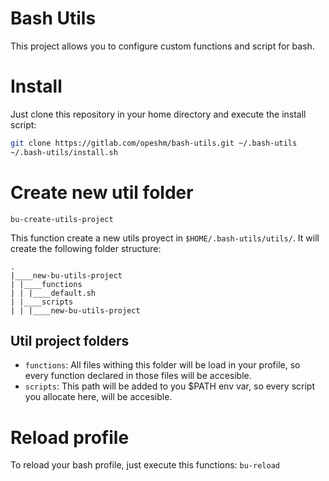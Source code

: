 # Bash Utils

This project allows you to configure custom functions and script for bash.

# Install

Just clone this repository in your home directory and execute the install script: 
```bash
git clone https://gitlab.com/opeshm/bash-utils.git ~/.bash-utils
~/.bash-utils/install.sh
```

# Create new util folder

`bu-create-utils-project`

This function create a new utils proyect in `$HOME/.bash-utils/utils/`. It will create the following folder structure:
```
.
|____new-bu-utils-project
| |____functions
| | |____default.sh
| |____scripts
| | |____new-bu-utils-project
```

## Util project folders

- `functions`: All files withing this folder will be load in your profile, so every function declared in those files will be accesible.
- `scripts`: This path will be added to you $PATH env var, so every script you allocate here, will be accesible.

# Reload profile

To reload your bash profile, just execute this functions:
`bu-reload`

